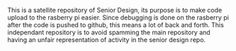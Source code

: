 This is a satellite repository of Senior Design, its purpose is to make code upload to the rasberry pi easier. Since debugging is done on the rasberry pi after the code is pushed to github, this means a lot of back and forth. This independant repository is to avoid spamming the main repository and having an unfair representation of activity in the senior design repo. 